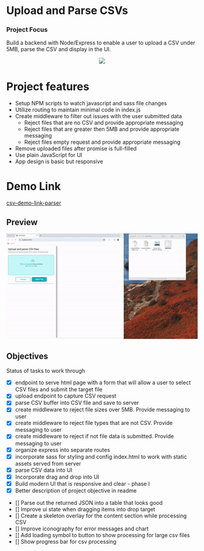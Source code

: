 # Upload and Parse CSVs

### Project Focus

Build a backend with Node/Express to enable a user to upload a CSV under 5MB, parse the CSV and display in the UI.

<p align="center">
  <a href="https://skillicons.dev">
    <img src="https://skillicons.dev/icons?i=nodejs,express,js,html,sass" />
  </a>
</p>

# Project features

- Setup NPM scripts to watch javascript and sass file changes
- Utilize routing to maintain minimal code in index.js
- Create middleware to filter out issues with the user submitted data
  - Reject files that are no CSV and provide appropriate messaging
  - Reject files that are greater then 5MB and provide appropriate messaging
  - Reject files empty request and provide appropriate messaging
- Remove uploaded files after promise is full-filled
- Use plain JavaScript for UI
- App design is basic but responsive

# Demo Link

[csv-demo-link-parser](https://csvparser-8ogk.onrender.com/)

## Preview

![screen capture of implementation](./READMEassets/demo.gif)

## Objectives

Status of tasks to work through

- [x] endpoint to serve html page with a form that will allow a user to select CSV files and submit the target file
- [x] upload endpoint to capture CSV request
- [x] parse CSV buffer into CSV file and save to server
- [x] create middleware to reject file sizes over 5MB. Provide messaging to user
- [x] create middleware to reject file types that are not CSV. Provide messaging to user
- [x] create middleware to reject if not file data is submitted. Provide messaging to user
- [x] organize express into separate routes
- [x] incorporate sass for styling and config index.html to work with static assets served from server
- [x] parse CSV data into UI
- [x] Incorporate drag and drop into UI
- [x] Build modern UI that is responsive and clear - phase I
- [x] Better description of project objective in readme
- [] Parse out the returned JSON into a table that looks good
- [] Improve ui state when dragging items into drop target
- [] Create a skeleton overlay for the content section while processing CSV
- [] Improve iconography for error messages and chart
- [] Add loading symbol to button to show processing for large csv files
- [] Show progress bar for csv processing
